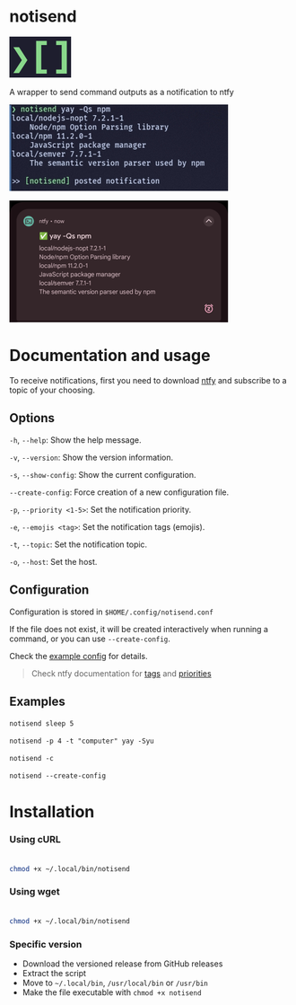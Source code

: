 # notisend

![](resources/ns.png)

A wrapper to send command outputs as a notification to ntfy

![](resources/01.jpeg)

![](resources/02.png)

# Documentation and usage

To receive notifications, first you need to download [ntfy](https://ntfy.sh/) and subscribe to a topic of your choosing.

## Options

`-h`, `--help`: Show the help message.

`-v`, `--version`: Show the version information.

`-s`, `--show-config`: Show the current configuration.

`--create-config`: Force creation of a new configuration file.

`-p`, `--priority <1-5>`: Set the notification priority.

`-e`, `--emojis <tag>`: Set the notification tags (emojis).

`-t`, `--topic`: Set the notification topic.

`-o`, `--host`: Set the host.

## Configuration

Configuration is stored in `$HOME/.config/notisend.conf`

If the file does not exist, it will be created interactively when running a command, or you can use `--create-config`.

Check the [example config](example_config.conf) for details.

> Check ntfy documentation for [tags](https://docs.ntfy.sh/emojis/) and [priorities](https://docs.ntfy.sh/publish/#message-priority)


## Examples

`notisend sleep 5`

`notisend -p 4 -t "computer" yay -Syu`

`notisend -c`

`notisend --create-config`

# Installation

### Using cURL

```sh

chmod +x ~/.local/bin/notisend
```

### Using wget

```sh

chmod +x ~/.local/bin/notisend
```

### Specific version

- Download the versioned release from GitHub releases
- Extract the script
- Move to `~/.local/bin`, `/usr/local/bin` or `/usr/bin`
- Make the file executable with `chmod +x notisend`
